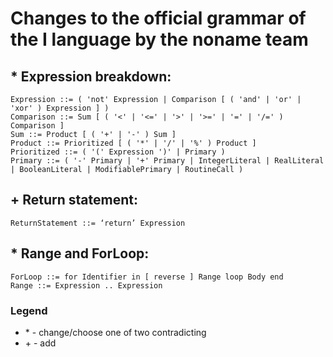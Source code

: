 # Changes to the official grammar of the I language by the noname team
## * Expression breakdown:
```
Expression ::= ( 'not' Expression | Comparison [ ( 'and' | 'or' | 'xor' ) Expression ] )
Comparison ::= Sum [ ( '<' | '<=' | '>' | '>=' | '=' | '/=' ) Comparison ]
Sum ::= Product [ ( '+' | '-' ) Sum ]
Product ::= Prioritized [ ( '*' | '/' | '%' ) Product ]
Prioritized ::= ( '(' Expression ')' | Primary )
Primary ::= ( '-' Primary | '+' Primary | IntegerLiteral | RealLiteral | BooleanLiteral | ModifiablePrimary | RoutineCall )
```
## + Return statement:
```
ReturnStatement ::= ‘return’ Expression
```

## * Range and ForLoop:
```
ForLoop ::= for Identifier in [ reverse ] Range loop Body end
Range ::= Expression .. Expression
```
### Legend
* \* - change/choose one of two contradicting
* \+ - add 